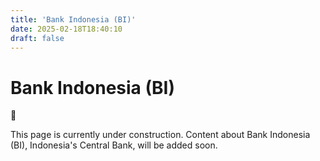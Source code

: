 ```yaml
---
title: 'Bank Indonesia (BI)'
date: 2025-02-18T18:40:10
draft: false
---
```


# Bank Indonesia (BI)

<aside>
🚧

This page is currently under construction. Content about Bank Indonesia (BI), Indonesia's Central Bank, will be added soon.

</aside>
